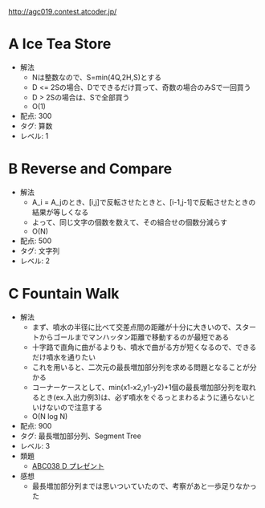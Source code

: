 http://agc019.contest.atcoder.jp/

# A Ice Tea Store

- 解法
    - Nは整数なので、S=min(4Q,2H,S)とする
    - D <= 2Sの場合、Dでできるだけ買って、奇数の場合のみSで一回買う
    - D > 2Sの場合は、Sで全部買う
    - O(1)
- 配点: 300
- タグ: 算数
- レベル: 1

# B Reverse and Compare

- 解法
    - A_i = A_jのとき、[i,j]で反転させたときと、[i-1,j-1]で反転させたときの結果が等しくなる
    - よって、同じ文字の個数を数えて、その組合せの個数分減らす
    - O(N)
- 配点: 500
- タグ: 文字列
- レベル: 2

# C Fountain Walk

- 解法
    - まず、噴水の半径に比べて交差点間の距離が十分に大きいので、スタートからゴールまでマンハッタン距離で移動するのが最短である
    - 十字路で直角に曲がるよりも、噴水で曲がる方が短くなるので、できるだけ噴水を通りたい
    - これを用いると、二次元の最長増加部分列を求める問題となることが分かる
    - コーナーケースとして、min(x1-x2,y1-y2)+1個の最長増加部分列を取れるとき(ex.入出力例3)は、必ず噴水をぐるっとまわるように通らないといけないので注意する
    - O(N log N)
- 配点: 900
- タグ: 最長増加部分列、Segment Tree
- レベル: 3
- 類題
    - [ABC038 D プレゼント](http://abc038.contest.atcoder.jp/tasks/abc038_d)
- 感想
    - 最長増加部分列までは思いついていたので、考察があと一歩足りなかった
